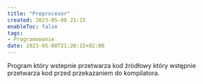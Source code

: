 ```yaml
---
title: "Preprocesor"
created: 2023-05-08 21:15
enableToc: false
tags:
- Programowanie
date: 2023-05-08T21:28:15+02:00
---
```


Program który wstepnie przetwarza kod źródłowy który wstępnie przetwarza kod przed przekazaniem do kompilatora.